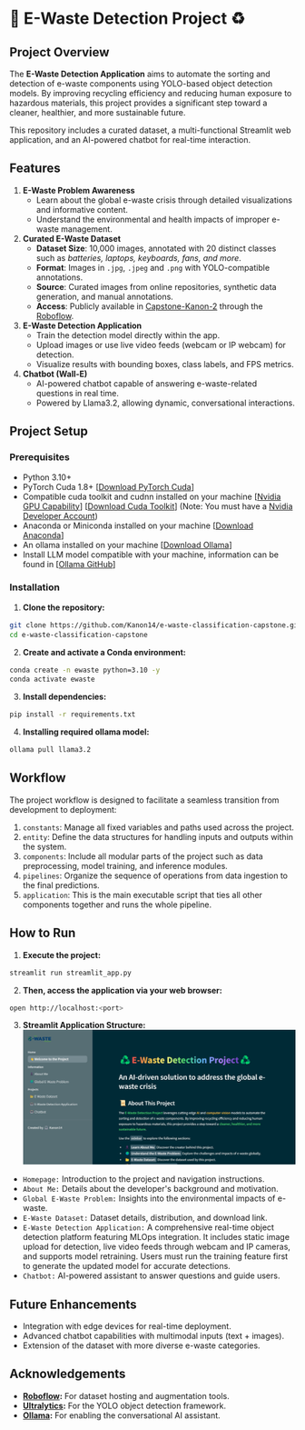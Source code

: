# 🤖 E-Waste Detection Project ♻️

## Project Overview
The **E-Waste Detection Application** aims to automate the sorting and detection of e-waste components using YOLO-based object detection models. By improving recycling efficiency and reducing human exposure to hazardous materials, this project provides a significant step toward a cleaner, healthier, and more sustainable future.

This repository includes a curated dataset, a multi-functional Streamlit web application, and an AI-powered chatbot for real-time interaction.

## Features
1. **E-Waste Problem Awareness**
    - Learn about the global e-waste crisis through detailed visualizations and informative content.
    - Understand the environmental and health impacts of improper e-waste management.
2. **Curated E-Waste Dataset**
    - **Dataset Size**: 10,000 images, annotated with 20 distinct classes such as *batteries, laptops, keyboards, fans, and more*.
    - **Format**: Images in `.jpg`, `.jpeg` and `.png` with YOLO-compatible annotations.
    - **Source**: Curated images from online repositories, synthetic data generation, and manual annotations.
    - **Access**: Publicly available in [Capstone-Kanon-2](https://universe.roboflow.com/computer-vision-learning-touhj/capstone-kanon-2) through the [Roboflow](https://roboflow.com/).
3. **E-Waste Detection Application**
    - Train the detection model directly within the app. 
    - Upload images or use live video feeds (webcam or IP webcam) for detection.
    - Visualize results with bounding boxes, class labels, and FPS metrics.
4. **Chatbot (Wall-E)**
    - AI-powered chatbot capable of answering e-waste-related questions in real time.
    - Powered by Llama3.2, allowing dynamic, conversational interactions.

## Project Setup
### Prerequisites
- Python 3.10+
- PyTorch Cuda 1.8+ [[Download PyTorch Cuda](https://pytorch.org/)]
- Compatible cuda toolkit and cudnn installed on your machine [[Nvidia GPU Capability](https://developer.nvidia.com/cuda-gpus)] [[Download Cuda Toolkit](https://developer.nvidia.com/cuda-toolkit)] (Note: You must have a [Nvidia Developer Account](https://developer.nvidia.com/login))
- Anaconda or Miniconda installed on your machine [[Download Anaconda](https://www.anaconda.com/download)]
- An ollama installed on your machine [[Download Ollama](https://ollama.com/download)]
- Install LLM model compatible with your machine, information can be found in [[Ollama GitHub](https://github.com/ollama/ollama)]


### Installation
1. **Clone the repository:**
```bash
git clone https://github.com/Kanon14/e-waste-classification-capstone.git
cd e-waste-classification-capstone
```

2. **Create and activate a Conda environment:**
```bash
conda create -n ewaste python=3.10 -y
conda activate ewaste
```

3. **Install dependencies:**
```bash
pip install -r requirements.txt
```

4. **Installing required ollama model:**
```bash
ollama pull llama3.2
```

## Workflow
The project workflow is designed to facilitate a seamless transition from development to deployment:
1. `constants`: Manage all fixed variables and paths used across the project.
2. `entity`: Define the data structures for handling inputs and outputs within the system.
3. `components`: Include all modular parts of the project such as data preprocessing, model training, and inference modules.
4. `pipelines`: Organize the sequence of operations from data ingestion to the final predictions.
5. `application`: This is the main executable script that ties all other components together and runs the whole pipeline.

## How to Run
1. **Execute the project:**
```bash
streamlit run streamlit_app.py
```
2. **Then, access the application via your web browser:**
```bash
open http://localhost:<port>
```

3. **Streamlit Application Structure:**
![streamlit_app_overview](static/assets/streamlit_app_overview.jpg)
- `Homepage:` Introduction to the project and navigation instructions.
- `About Me:` Details about the developer's background and motivation.
- `Global E-Waste Problem:` Insights into the environmental impacts of e-waste.
- `E-Waste Dataset:` Dataset details, distribution, and download link.
- `E-Waste Detection Application:` A comprehensive real-time object detection platform featuring MLOps integration. It includes static image upload for detection, live video feeds through webcam and IP cameras, and supports model retraining. Users must run the training feature first to generate the updated model for accurate detections.
- `Chatbot:` AI-powered assistant to answer questions and guide users.

## Future Enhancements
- Integration with edge devices for real-time deployment.
- Advanced chatbot capabilities with multimodal inputs (text + images).
- Extension of the dataset with more diverse e-waste categories.

## Acknowledgements
- **[Roboflow](https://roboflow.com/):** For dataset hosting and augmentation tools.
- **[Ultralytics](https://www.ultralytics.com/):** For the YOLO object detection framework.
- **[Ollama](https://ollama.com/):** For enabling the conversational AI assistant.